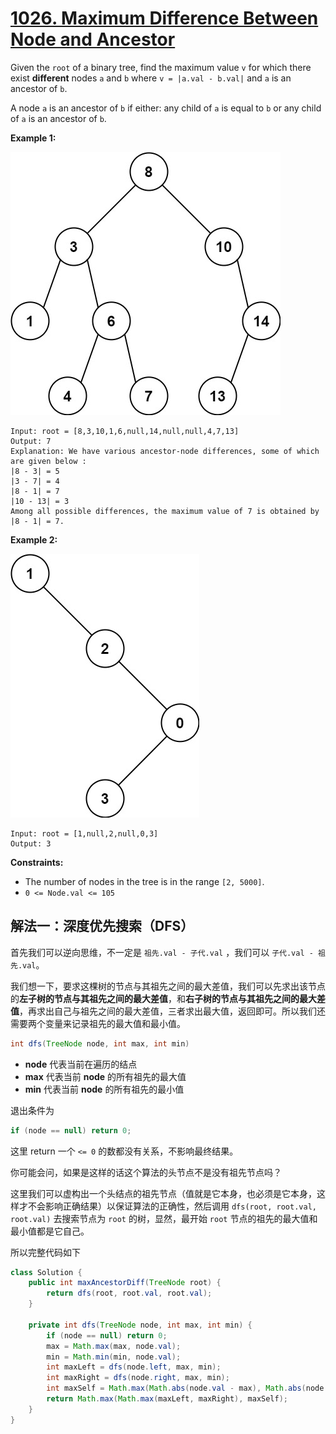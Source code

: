 # [1026. Maximum Difference Between Node and Ancestor](https://leetcode.cn/problems/maximum-difference-between-node-and-ancestor)

Given the `root` of a binary tree, find the maximum value `v` for which there exist **different** nodes `a` and `b` where `v = |a.val - b.val|` and `a` is an ancestor of `b`.

A node `a` is an ancestor of `b` if either: any child of `a` is equal to `b` or any child of `a` is an ancestor of `b`.

 

**Example 1:**

![img](./assets/tmp-tree.jpg)

```
Input: root = [8,3,10,1,6,null,14,null,null,4,7,13]
Output: 7
Explanation: We have various ancestor-node differences, some of which are given below :
|8 - 3| = 5
|3 - 7| = 4
|8 - 1| = 7
|10 - 13| = 3
Among all possible differences, the maximum value of 7 is obtained by |8 - 1| = 7.
```

**Example 2:**

![img](./assets/tmp-tree-1.jpg)

```
Input: root = [1,null,2,null,0,3]
Output: 3
```

 

**Constraints:**

- The number of nodes in the tree is in the range `[2, 5000]`.
- `0 <= Node.val <= 105`



## 解法一：深度优先搜索（DFS）

首先我们可以逆向思维，不一定是 `祖先.val - 子代.val` ，我们可以 `子代.val - 祖先.val`。

我们想一下，要求这棵树的节点与其祖先之间的最大差值，我们可以先求出该节点的**左子树的节点与其祖先之间的最大差值**，和**右子树的节点与其祖先之间的最大差值**，再求出自己与祖先之间的最大差值，三者求出最大值，返回即可。所以我们还需要两个变量来记录祖先的最大值和最小值。

```java
int dfs(TreeNode node, int max, int min)
```

- **node** 代表当前在遍历的结点
- **max** 代表当前 **node** 的所有祖先的最大值
- **min** 代表当前 **node** 的所有祖先的最小值

退出条件为

```java
if (node == null) return 0;
```

这里 return 一个 `<= 0` 的数都没有关系，不影响最终结果。

你可能会问，如果是这样的话这个算法的头节点不是没有祖先节点吗？

这里我们可以虚构出一个头结点的祖先节点（值就是它本身，也必须是它本身，这样才不会影响正确结果）以保证算法的正确性，然后调用 `dfs(root, root.val, root.val)` 去搜索节点为 `root` 的树，显然，最开始 `root` 节点的祖先的最大值和最小值都是它自己。

所以完整代码如下

```java
class Solution {
    public int maxAncestorDiff(TreeNode root) {
        return dfs(root, root.val, root.val);
    }

    private int dfs(TreeNode node, int max, int min) {
        if (node == null) return 0;
        max = Math.max(max, node.val);
        min = Math.min(min, node.val);
        int maxLeft = dfs(node.left, max, min);
        int maxRight = dfs(node.right, max, min);
        int maxSelf = Math.max(Math.abs(node.val - max), Math.abs(node.val - min));
        return Math.max(Math.max(maxLeft, maxRight), maxSelf);
    }
}
```

